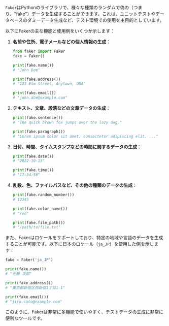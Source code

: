 `Faker`はPythonのライブラリで、様々な種類のランダムで偽の（つまり、"fake"）データを生成することができます。これは、ユニットテストやデータベースのダミーデータ生成など、テスト環境での使用を主目的としています。

以下にFakerの主な機能と使用例をいくつか示します：

1. **名前や住所、電子メールなどの個人情報の生成**：
   
   ```python
   from faker import Faker
   fake = Faker()

   print(fake.name())
   # "John Doe"

   print(fake.address())
   # "123 Elm Street, Anytown, USA"

   print(fake.email())
   # "john.doe@example.com"
   ```

2. **テキスト、文章、段落などの文章データの生成**：

   ```python
   print(fake.sentence())
   # "The quick brown fox jumps over the lazy dog."

   print(fake.paragraph())
   # "Lorem ipsum dolor sit amet, consectetur adipiscing elit, ..."
   ```

3. **日付、時間、タイムスタンプなどの時間に関するデータの生成**：

   ```python
   print(fake.date())
   # "2022-10-15"

   print(fake.time())
   # "12:34:56"
   ```

4. **乱数、色、ファイルパスなど、その他の種類のデータの生成**：

   ```python
   print(fake.random_number())
   # 12345

   print(fake.color_name())
   # "red"

   print(fake.file_path())
   # "/path/to/file.txt"
   ```

また、Fakerはロケールをサポートしており、特定の地域や言語のデータを生成することが可能です。以下に日本のロケール（`ja_JP`）を使用した例を示します：

```python
fake = Faker('ja_JP')

print(fake.name())
# "佐藤 次郎"

print(fake.address())
# "東京都新宿区西新宿1丁目1-1"

print(fake.email())
# "jiro.sato@example.com"
```

このように、Fakerは非常に多機能で使いやすく、テストデータの生成に非常に便利なツールです。